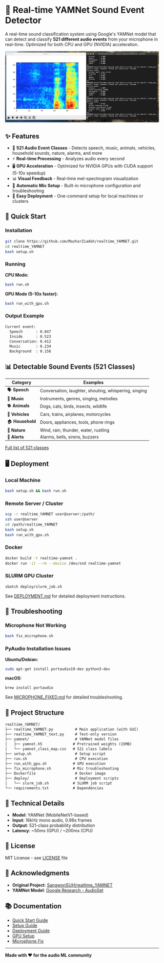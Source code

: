 # 🎤 Real-time YAMNet Sound Event Detector

A real-time sound classification system using Google's YAMNet model that can detect and classify **521 different audio events** from your microphone in real-time. Optimized for both CPU and GPU (NVIDIA) acceleration.

![YAMNet Demo](./Screenshot.png)

## ✨ Features

- 🎯 **521 Audio Event Classes** - Detects speech, music, animals, vehicles, household sounds, nature, alarms, and more
- ⚡ **Real-time Processing** - Analyzes audio every second
- 🖥️ **GPU Acceleration** - Optimized for NVIDIA GPUs with CUDA support (5-10x speedup)
- 📊 **Visual Feedback** - Real-time mel-spectrogram visualization
- 🎤 **Automatic Mic Setup** - Built-in microphone configuration and troubleshooting
- 🚀 **Easy Deployment** - One-command setup for local machines or clusters

## 🚀 Quick Start

### Installation

```bash
git clone https://github.com/MazharZiadeh/realtime_YAMNET.git
cd realtime_YAMNET
bash setup.sh
```

### Running

**CPU Mode:**
```bash
bash run.sh
```

**GPU Mode (5-10x faster):**
```bash
bash run_with_gpu.sh
```

### Output Example

```
Current event:
  Speech      : 0.847
  Inside      : 0.523
  Conversation: 0.412
  Music       : 0.234
  Background  : 0.156
```

## 📊 Detectable Sound Events (521 Classes)

| Category | Examples |
|----------|----------|
| 🗣️ **Speech** | Conversation, laughter, shouting, whispering, singing |
| 🎵 **Music** | Instruments, genres, singing, melodies |
| 🐕 **Animals** | Dogs, cats, birds, insects, wildlife |
| 🚗 **Vehicles** | Cars, trains, airplanes, motorcycles |
| 🏠 **Household** | Doors, appliances, tools, phone rings |
| 🌳 **Nature** | Wind, rain, thunder, water, rustling |
| 🔔 **Alerts** | Alarms, bells, sirens, buzzers |

[Full list of 521 classes](yamnet/yamnet_class_map.csv)

## 🖥️ Deployment

### Local Machine
```bash
bash setup.sh && bash run.sh
```

### Remote Server / Cluster
```bash
scp -r realtime_YAMNET user@server:/path/
ssh user@server
cd /path/realtime_YAMNET
bash setup.sh
bash run_with_gpu.sh
```

### Docker
```bash
docker build -t realtime-yamnet .
docker run -it --rm --device /dev/snd realtime-yamnet
```

### SLURM GPU Cluster
```bash
sbatch deploy/slurm_job.sh
```

See [DEPLOYMENT.md](DEPLOYMENT.md) for detailed deployment instructions.

## 🔧 Troubleshooting

### Microphone Not Working
```bash
bash fix_microphone.sh
```

### PyAudio Installation Issues
**Ubuntu/Debian:**
```bash
sudo apt-get install portaudio19-dev python3-dev
```

**macOS:**
```bash
brew install portaudio
```

See [MICROPHONE_FIXED.md](MICROPHONE_FIXED.md) for detailed troubleshooting.

## 📁 Project Structure

```
realtime_YAMNET/
├── realtime_YAMNET.py          # Main application (with GUI)
├── realtime_YAMNET_text.py     # Text-only version
├── yamnet/                     # YAMNet model files
│   ├── yamnet.h5              # Pretrained weights (15MB)
│   └── yamnet_class_map.csv   # 521 class labels
├── setup.sh                    # Setup script
├── run.sh                      # CPU execution
├── run_with_gpu.sh            # GPU execution
├── fix_microphone.sh          # Mic troubleshooting
├── Dockerfile                  # Docker image
├── deploy/                     # Deployment scripts
│   └── slurm_job.sh           # SLURM job script
└── requirements.txt           # Dependencies
```

## 🔬 Technical Details

- **Model**: YAMNet (MobileNetV1-based)
- **Input**: 16kHz mono audio, 0.96s frames
- **Output**: 521-class probability distribution
- **Latency**: ~50ms (GPU) / ~200ms (CPU)

## 📄 License

MIT License - see [LICENSE](LICENSE) file

## 🙏 Acknowledgments

- **Original Project**: [SangwonSUH/realtime_YAMNET](https://github.com/SangwonSUH/realtime_YAMNET)
- **YAMNet Model**: [Google Research - AudioSet](https://github.com/tensorflow/models/tree/master/research/audioset/yamnet)

## 📚 Documentation

- [Quick Start Guide](QUICKSTART.md)
- [Setup Guide](SETUP.md)
- [Deployment Guide](DEPLOYMENT.md)
- [GPU Setup](GPU_SETUP_COMPLETE.md)
- [Microphone Fix](MICROPHONE_FIXED.md)

---

**Made with ❤️ for the audio ML community**


